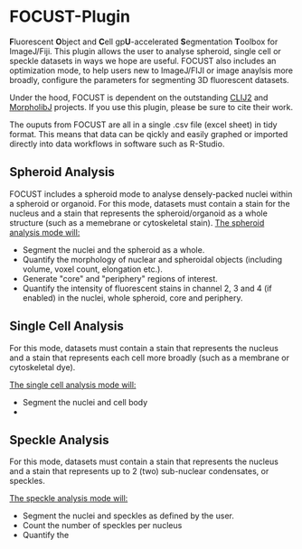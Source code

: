 # FOCUST-Plugin
**F**luorescent **O**bject and **C**ell gp**U**-accelerated **S**egmentation **T**oolbox for ImageJ/Fiji. 
This plugin allows the user to analyse spheroid, single cell or speckle datasets in ways we hope are useful. 
FOCUST also includes an optimization mode, to help users new to ImageJ/FIJI or image anaylsis more broadly, configure the parameters for segmenting 3D fluorescent datasets. 

Under the hood, FOCUST is dependent on the outstanding [CLIJ2](https://github.com/clij/clij2) and [MorpholibJ](https://github.com/ijpb/MorphoLibJ) projects. If you use this plugin, please be sure to cite their work. 

The ouputs from FOCUST are all in a single .csv file (excel sheet) in tidy format. This means that data can be qickly and easily graphed or imported directly into data workflows in software such as R-Studio.

## Spheroid Analysis
FOCUST includes a spheroid mode to analyse densely-packed nuclei within a spheroid or organoid. For this mode, datasets must contain a stain for the nucleus and a stain that represents the spheroid/organoid as a whole structure (such as a memebrane or cytoskeletal stain).
<ins> The spheroid analysis mode will: </ins>
- Segment the nuclei and the spheroid as a whole.
- Quantify the morphology of nuclear and spheroidal objects (including volume, voxel count, elongation etc.). 
- Generate "core" and "periphery" regions of interest.
- Quantify the intensity of fluorescent stains in channel 2, 3 and 4 (if enabled) in the nuclei, whole spheroid, core and periphery.

## Single Cell Analysis

For this mode, datasets must contain a stain that represents the nucleus and a stain that represents each cell more broadly (such as a membrane or cytoskeletal dye). 

<ins> The single cell analysis mode will: </ins>
- Segment the nuclei and cell body
- 


## Speckle Analysis

For this mode, datasets must contain a stain that represents the nucleus and a stain that represents up to 2 (two) sub-nuclear condensates, or speckles. 

<ins> The speckle analysis mode will: </ins>
- Segment the nuclei and speckles as defined by the user.
- Count the number of speckles per nucleus 
- Quantify the 






